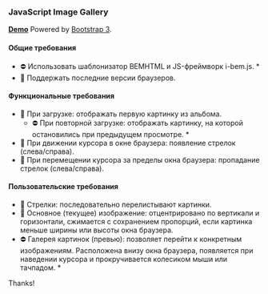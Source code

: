 ### JavaScript Image Gallery 

[**Demo**](http://lobanov.tech/js-gallery/)
Powered by [Bootstrap 3](http://getbootstrap.com/).

#### Общие требования

- :no_entry: Использовать шаблонизатор BEMHTML и JS-фреймворк i-bem.js. *
- :metal: Поддержать последние версии браузеров.

#### Функциональные требования

- :metal: При загрузке: отображать первую картинку из альбома.
    - :no_entry: При повторной загрузке: отображать картинку, на которой остановились при предыдущем просмотре. *
- :metal: При движении курсора в окне браузера: появление стрелок (слева/справа).
- :metal: При перемещении курсора за пределы окна браузера: пропадание стрелок (слева/справа).

#### Пользовательские требования

- :metal: Стрелки: последовательно перелистывают картинки.
- :metal: Основное (текущее) изображение: отцентрировано по вертикали и горизонтали, сжимается с сохранением пропорций, если картинка меньше ширины или высоты окна браузера.
- :no_entry: Галерея картинок (превью): позволяет перейти к конкретным изображениям. Расположена внизу окна браузера, появляется при наведении курсора и прокручивается колесиком мыши или тачпадом. *

Thanks!